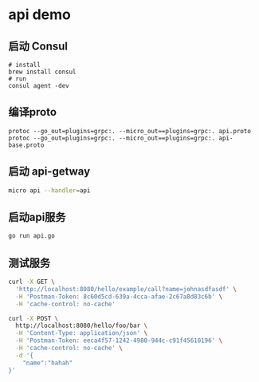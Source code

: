 # api demo
## 启动 Consul
```shell
# install
brew install consul
# run
consul agent -dev
```

## 编译proto
```shell
protoc --go_out=plugins=grpc:. --micro_out==plugins=grpc:. api.proto
protoc --go_out=plugins=grpc:. --micro_out==plugins=grpc:. api-base.proto
```

## 启动 api-getway
```bash
micro api --handler=api
```

## 启动api服务
```bash
go run api.go
```

## 测试服务
```bash
curl -X GET \
  'http://localhost:8080/hello/example/call?name=johnasdfasdf' \
  -H 'Postman-Token: 8c60d5cd-639a-4cca-afae-2c67a8d83c6b' \
  -H 'cache-control: no-cache'
```

```bash
curl -X POST \
  http://localhost:8080/hello/foo/bar \
  -H 'Content-Type: application/json' \
  -H 'Postman-Token: eeca4f57-1242-4980-944c-c91f45610196' \
  -H 'cache-control: no-cache' \
  -d '{
	"name":"hahah"
}'
```
